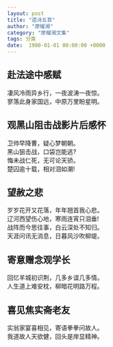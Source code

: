```yaml
---
layout: post
title: "遗诗五首"
author: "廖耀湘"
category: "廖耀湘文集"
tags: 分类
date:  1900-01-01 00:00:00 +0000
---
```


## 赴法途中感赋

凄风冷雨异乡行，一夜波涛一夜惊。
<br>
寥落此身家国远，中原万里盼星明。

## 观黑山阻击战影片后感怀

卫帅早降曹，疑心梦朝朝。
<br>
黑山狙击战，口袋岂能逃?
<br>
悔未战仁死，无可论天骄。
<br>
楚囚逾十载，相对泪如潮!

## 望赦之悲

岁岁花开又花落，年年翘首我心悲。
<br>
辽河西望伤心地，寒雨连宵只泪垂!
<br>
战阵而今思往事，白云深处不知归。
<br>
天涯问讯无消息，日暮风沙吹柳堤。

## 寄意赠念观学长

回忆羊城初识荆，几多乡谊几多情。
<br>
人生道上难安枕，柳暗花明路万程。

## 喜见焦实斋老友

实翁家宴喜相见，寄语拳拳问故人。
<br>
我道故人天欲健，回头是岸显精神。

<br>

*<!-- 录入校对：佚名 -->*

